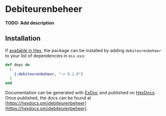 # Debiteurenbeheer

**TODO: Add description**

## Installation

If [available in Hex](https://hex.pm/docs/publish), the package can be installed
by adding `debiteurenbeheer` to your list of dependencies in `mix.exs`:

```elixir
def deps do
  [
    {:debiteurenbeheer, "~> 0.1.0"}
  ]
end
```

Documentation can be generated with [ExDoc](https://github.com/elixir-lang/ex_doc)
and published on [HexDocs](https://hexdocs.pm). Once published, the docs can
be found at [https://hexdocs.pm/debiteurenbeheer](https://hexdocs.pm/debiteurenbeheer).

